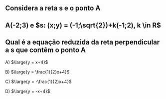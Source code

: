 ## Considera a reta s e o ponto A
## A(-2;3) e $s: (x;y) = (-1;\sqrt{2})+k(-1;2), k \in R$
## Qual é a equação reduzida da reta perpendicular a s que contêm o ponto A

A) $\large{y = x+4}$

B) $\large{y = \frac{1}{2}x+4}$

C) $\large{y = -\frac{1}{2}x+4}$

D) $\large{y = -x+4}$